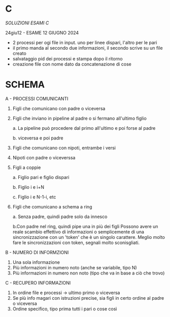 # C

*SOLUZIONI ESAMI C*

24giu12 - ESAME 12 GIUGNO 2024
- 2 processi per ogi file in input. uno per linee dispari, l'altro per le pari
- il primo manda al secondo due informazioni, il secondo  scrive su un file creato
- salvataggio pid dei processi e stampa dopo il ritorno
- creazione file con nome dato da concatenazione di cose

# SCHEMA 
A - PROCESSI COMUNICANTI
1. Figli che comunicano con padre o viceversa
2. Figli che inviano in pipeline al padre o si fermano all'ultimo figlio

   a. La pipeline può procedere dal primo all'ultimo e poi forse al padre
   
   b. viceversa e poi padre
4. Figli che comunicano con nipoti, entrambe i versi
5. Nipoti con padre o viceverssa
6. Figli a coppie

   a. Figlio pari e figlio dispari

   b. Figlio i e i+N

   c. Figlio i e N-1-i, etc
8. Figli che comunicano a schema a ring

   a. Senza padre, quindi padre solo da innesco 

   b.Con padre nel ring, quindi pipe una in più dei figli 
Possono avere un reale scambio effettivo di informazioni o semplicemente di una sincronizzazione con un 'token' che è un singolo carattere. Meglio molto fare le sincronizzazioni con token, segnali molto sconisgliati.

B - NUMERO DI INFORMZIONI
1. Una sola informazione
2. Più informazioni in numero noto (anche se variabile, tipo N)
3. Più informazioni in numero non noto (tipo che va in base a ciò che trovo)

C - RECUPERO INFORMAZIONI
1. In ordine file e processi -> ultimo primo o viceversa
2. Se più info magari con istruzioni precise, sia figli in certo ordine al padre o viceversa
3. Ordine specifico, tipo prima tutti i pari o cose così
